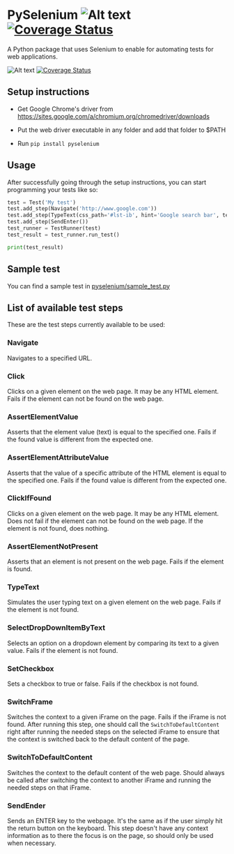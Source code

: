 # PySelenium ![Alt text](https://travis-ci.org/felipefiali/PySelenium.svg?branch=master "")  [![Coverage Status](https://coveralls.io/repos/github/felipefiali/PySelenium/badge.svg)](https://coveralls.io/github/felipefiali/PySelenium)
A Python package that uses Selenium to enable for automating tests for web applications.

![Alt text](https://travis-ci.org/felipefiali/PySelenium.svg?branch=master "")  [![Coverage Status](https://coveralls.io/repos/github/felipefiali/PySelenium/badge.svg)](https://coveralls.io/github/felipefiali/PySelenium)

## Setup instructions

* Get Google Chrome's driver from https://sites.google.com/a/chromium.org/chromedriver/downloads

* Put the web driver executable in any folder and add that folder to $PATH

* Run `pip install pyselenium` 

## Usage

After successfully going through the setup instructions, you can start programming your tests like so:

```python
test = Test('My test')
test.add_step(Navigate('http://www.google.com'))
test.add_step(TypeText(css_path='#lst-ib', hint='Google search bar', text='Automating a Google search'))
test.add_step(SendEnter())
test_runner = TestRunner(test)
test_result = test_runner.run_test()

print(test_result)
```

## Sample test

You can find a sample test in [pyselenium/sample_test.py](https://github.com/felipefiali/PySelenium/pyselenium/sample_test.py)

## List of available test steps

These are the test steps currently available to be used:

### Navigate

Navigates to a specified URL.

### Click

Clicks on a given element on the web page. It may be any HTML element. Fails if the element can not be found on the web page.

### AssertElementValue

Asserts that the element value (text) is equal to the specified one. Fails if the found value is different from the expected one.

### AssertElementAttributeValue

Asserts that the value of a specific attribute of the HTML element is equal to the specified one. Fails if the found value is different from the expected one.

### ClickIfFound

Clicks on a given element on the web page. It may be any HTML element. Does not fail if the element can not be found on the web page. If the element is not found, does nothing.

### AssertElementNotPresent

Asserts that an element is not present on the web page. Fails if the element is found.

### TypeText

Simulates the user typing text on a given element on the web page. Fails if the element is not found.

### SelectDropDownItemByText

Selects an option on a dropdown element by comparing its text to a given value. Fails if the element is not found.

### SetCheckbox

Sets a checkbox to true or false. Fails if the checkbox is not found.

### SwitchFrame

Switches the context to a given iFrame on the page. Fails if the iFrame is not found. After running this step, one should call the `SwitchToDefaultContent` right after running the needed steps on the selected iFrame to ensure that the context is switched back to the default content of the page.

### SwitchToDefaultContent

Switches the context to the default content of the web page. Should always be called after switching the context to another iFrame and running the needed steps on that iFrame.

### SendEnder

Sends an ENTER key to the webpage. It's the same as if the user simply hit the return button on the keyboard. This step doesn't have any context information as to there the focus is on the page, so should only be used when necessary.